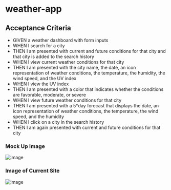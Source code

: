# weather-app

## Acceptance Criteria
* GIVEN a weather dashboard with form inputs
* WHEN I search for a city
* THEN I am presented with current and future conditions for that city and that city is added to the search history
* WHEN I view current weather conditions for that city
* THEN I am presented with the city name, the date, an icon representation of weather conditions, the temperature, the humidity, the wind speed, and the UV index
* WHEN I view the UV index
* THEN I am presented with a color that indicates whether the conditions are favorable, moderate, or severe
* WHEN I view future weather conditions for that city
* THEN I am presented with a 5*day forecast that displays the date, an icon representation of weather conditions, the temperature, the wind speed, and the humidity
* WHEN I click on a city in the search history
* THEN I am again presented with current and future conditions for that city


### Mock Up Image
![image](https://user-images.githubusercontent.com/72705457/123330716-5e19b900-d50c-11eb-9888-f4f7d4832a5a.png)

### Image of Current Site
![image](https://user-images.githubusercontent.com/72705457/124193623-245d2b00-da95-11eb-9b75-e2cc83016460.png)
